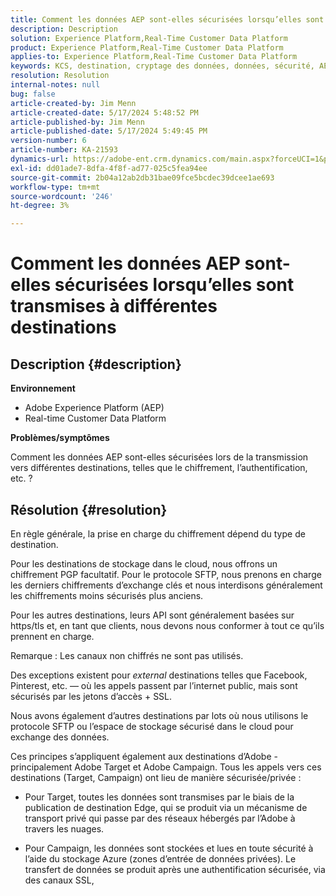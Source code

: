 ```yaml
---
title: Comment les données AEP sont-elles sécurisées lorsqu’elles sont transmises à différentes destinations
description: Description
solution: Experience Platform,Real-Time Customer Data Platform
product: Experience Platform,Real-Time Customer Data Platform
applies-to: Experience Platform,Real-Time Customer Data Platform
keywords: KCS, destination, cryptage des données, données, sécurité, AEP, RT-CDP, Adobe, Target, Campaign
resolution: Resolution
internal-notes: null
bug: false
article-created-by: Jim Menn
article-created-date: 5/17/2024 5:48:52 PM
article-published-by: Jim Menn
article-published-date: 5/17/2024 5:49:45 PM
version-number: 6
article-number: KA-21593
dynamics-url: https://adobe-ent.crm.dynamics.com/main.aspx?forceUCI=1&pagetype=entityrecord&etn=knowledgearticle&id=c32a27b6-7514-ef11-9f8a-6045bd006268
exl-id: dd01ade7-8dfa-4f8f-ad77-025c5fea94ee
source-git-commit: 2b04a12ab2db31bae09fce5bcdec39dcee1ae693
workflow-type: tm+mt
source-wordcount: '246'
ht-degree: 3%

---
```


# Comment les données AEP sont-elles sécurisées lorsqu’elles sont transmises à différentes destinations

## Description {#description}


<b>Environnement</b>

- Adobe Experience Platform (AEP)
- Real-time Customer Data Platform


<b>Problèmes/symptômes</b>

Comment les données AEP sont-elles sécurisées lors de la transmission vers différentes destinations, telles que le chiffrement, l’authentification, etc. ?


## Résolution {#resolution}


En règle générale, la prise en charge du chiffrement dépend du type de destination.

Pour les destinations de stockage dans le cloud, nous offrons un chiffrement PGP facultatif. Pour le protocole SFTP, nous prenons en charge les derniers chiffrements d’exchange clés et nous interdisons généralement les chiffrements moins sécurisés plus anciens.

Pour les autres destinations, leurs API sont généralement basées sur https/tls et, en tant que clients, nous devons nous conformer à tout ce qu’ils prennent en charge.

Remarque : Les canaux non chiffrés ne sont pas utilisés.

Des exceptions existent pour *external* destinations telles que Facebook, Pinterest, etc. — où les appels passent par l’internet public, mais sont sécurisés par les jetons d’accès + SSL.

Nous avons également d’autres destinations par lots où nous utilisons le protocole SFTP ou l’espace de stockage sécurisé dans le cloud pour exchange des données.



Ces principes s’appliquent également aux destinations d’Adobe - principalement Adobe Target et Adobe Campaign. Tous les appels vers ces destinations (Target, Campaign) ont lieu de manière sécurisée/privée :

- Pour Target, toutes les données sont transmises par le biais de la publication de destination Edge, qui se produit via un mécanisme de transport privé qui passe par des réseaux hébergés par l’Adobe à travers les nuages.

- Pour Campaign, les données sont stockées et lues en toute sécurité à l’aide du stockage Azure (zones d’entrée de données privées). Le transfert de données se produit après une authentification sécurisée, via des canaux SSL,
